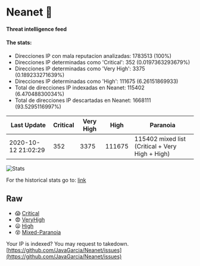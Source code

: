 # Neanet :hocho:
#### Threat intelligence feed
#### The stats:

- Direcciones IP con mala reputacion analizadas: 1783513 (100%)
- Direcciones IP determinadas como 'Critical':  352 (0.0197363293679%)
- Direcciones IP determinadas como 'Very High':  3375 (0.189233271639%)
- Direcciones IP determinadas como 'High':  111675 (6.26151869933)
- Total de direcciones IP indexadas en Neanet:  115402 (6.47048830034%)
- Total de direcciones IP descartadas en Neanet:  1668111 (93.5295116997%)

| Last Update | Critical | Very High | High | Paranoia |
| --- | --- | --- | --- | --- |
| 2020-10-12 21:02:29 | 352 | 3375 | 111675 | 115402 mixed list (Critical + Very High + High)|

![Stats](https://docs.google.com/spreadsheets/d/e/2PACX-1vSnaNMIXVabIpDJjufMlzH7poXnshF3mgd8Is1g9ytUEzVsP5my4Trn8f-xkoLLQ38xpL3HtmUexLo6/pubchart?oid=501124687&format=image)

For the historical stats go to: [link](/stats.csv)
## Raw
- :scream: [Critical](https://raw.githubusercontent.com/JavaGarcia/Neanet/master/blacklists/neanet_critical.txt)
- :fearful: [VeryHigh](https://raw.githubusercontent.com/JavaGarcia/Neanet/master/blacklists/neanet_veryHigh.txtt)
- :frowning: [High](https://raw.githubusercontent.com/JavaGarcia/Neanet/master/blacklists/neanet_high.txt)
- :dizzy_face: [Mixed-Paranoia](https://raw.githubusercontent.com/JavaGarcia/Neanet/master/blacklists/neanet_all.txt)


Your IP is indexed? You may request to takedown. [https://github.com/JavaGarcia/Neanet/issues](https://github.com/JavaGarcia/Neanet/issues)
























































































































































































































































































































































































































































































































































































































































































































































































































































































































































































































































































































































































































































































































































































































